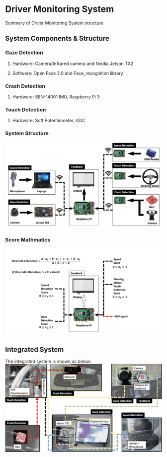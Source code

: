 # Driver Monitoring System
Summary of Driver Monitoring System structure


## System Components & Structure

### Gaze Detection
1. Hardware: Camera/Infrared camera and Nvidia Jetson TX2

2. Software: Open Face 2.0 and Face_recognition library

### Crash Detection
1. Hardware: SEN-14001 IMU, Raspberry Pi 3

### Touch Detection
1. Hardware: Soft Potentiometer, ADC

### System Structure
![sys](system_diagram.png)

### Score Mathmatics
![math](cal_score.png)

## Integrated System
The integrated system is shown as below:
![inte](real_sys.png)

